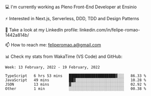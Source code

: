 💻 I'm currently working as Pleno Front-End Developer at Ensinio

⚡ Interested in Next.js, Serverless, DDD, TDD and Design Patterns

👥 Take a look at my LinkedIn profile: linkedin.com/in/felipe-romao-1442a814b/

📫 How to reach me: feliperomao.a@gmail.com

📊 Check my stats from WakaTime (VS Code) and GitHub:

<!--START_SECTION:waka-->
```text
Week: 13 February, 2022 - 19 February, 2022

TypeScript   6 hrs 53 mins   █████████████████████▓░░░   86.33 % 
JavaScript   49 mins         ██▓░░░░░░░░░░░░░░░░░░░░░░   10.28 % 
JSON         13 mins         ▓░░░░░░░░░░░░░░░░░░░░░░░░   02.92 % 
Other        1 min           ░░░░░░░░░░░░░░░░░░░░░░░░░   00.38 % 
```
<!--END_SECTION:waka-->
